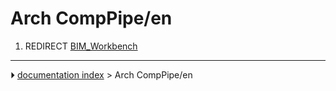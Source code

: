 # Arch CompPipe/en
1.  REDIRECT [BIM_Workbench](BIM_Workbench.md)



---
⏵ [documentation index](../README.md) > Arch CompPipe/en
